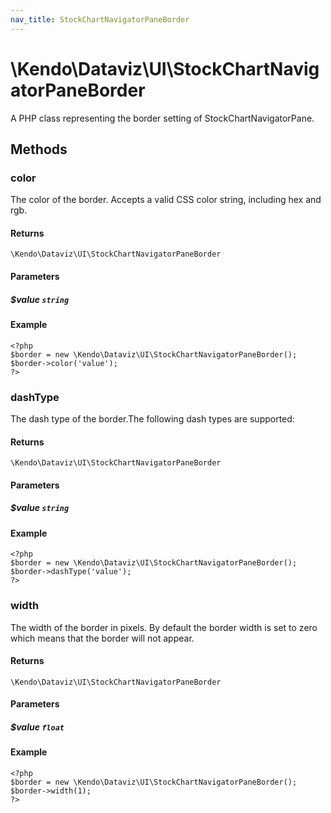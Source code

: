 ```yaml
---
nav_title: StockChartNavigatorPaneBorder
---
```


# \Kendo\Dataviz\UI\StockChartNavigatorPaneBorder

A PHP class representing the border setting of StockChartNavigatorPane.


## Methods

### color
The color of the border. Accepts a valid CSS color string, including hex and rgb.

#### Returns
`\Kendo\Dataviz\UI\StockChartNavigatorPaneBorder`

#### Parameters

##### $value `string`



#### Example 
    <?php
    $border = new \Kendo\Dataviz\UI\StockChartNavigatorPaneBorder();
    $border->color('value');
    ?>

### dashType
The dash type of the border.The following dash types are supported:

#### Returns
`\Kendo\Dataviz\UI\StockChartNavigatorPaneBorder`

#### Parameters

##### $value `string`



#### Example 
    <?php
    $border = new \Kendo\Dataviz\UI\StockChartNavigatorPaneBorder();
    $border->dashType('value');
    ?>

### width
The width of the border in pixels. By default the border width is set to zero which means that the border will not appear.

#### Returns
`\Kendo\Dataviz\UI\StockChartNavigatorPaneBorder`

#### Parameters

##### $value `float`



#### Example 
    <?php
    $border = new \Kendo\Dataviz\UI\StockChartNavigatorPaneBorder();
    $border->width(1);
    ?>

